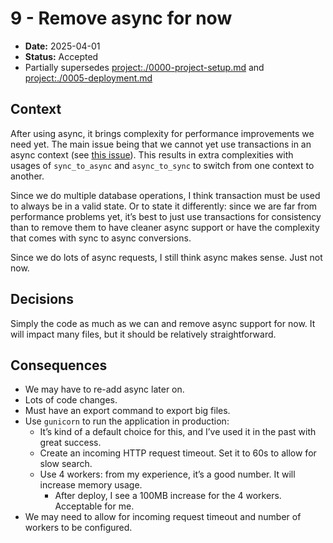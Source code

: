 <!--
SPDX-FileCopyrightText: 2023-2025 Legadilo contributors

SPDX-License-Identifier: CC-BY-SA-4.0
-->

# 9 - Remove async for now

* **Date:** 2025-04-01
* **Status:** Accepted
* Partially supersedes <project:./0000-project-setup.md> and <project:./0005-deployment.md>

## Context

After using async, it brings complexity for performance improvements we need yet.
The main issue being that we cannot yet use transactions in an async context (see [this issue](https://code.djangoproject.com/ticket/33882)).
This results in extra complexities with usages of `sync_to_async` and `async_to_sync` to switch from one context to another.

Since we do multiple database operations, I think transaction must be used to always be in a valid state.
Or to state it differently: since we are far from performance problems yet, it’s best to just use transactions for consistency than to remove them to have cleaner async support or have the complexity that comes with sync to async conversions.

Since we do lots of async requests, I still think async makes sense.
Just not now.


## Decisions

Simply the code as much as we can and remove async support for now.
It will impact many files, but it should be relatively straightforward.


## Consequences

- We may have to re-add async later on.
- Lots of code changes.
- Must have an export command to export big files.
- Use `gunicorn` to run the application in production:
  - It’s kind of a default choice for this, and I’ve used it in the past with great success. 
  - Create an incoming HTTP request timeout. Set it to 60s to allow for slow search.
  - Use 4 workers: from my experience, it’s a good number. It will increase memory usage.
    - After deploy, I see a 100MB increase for the 4 workers. Acceptable for me.
- We may need to allow for incoming request timeout and number of workers to be configured.
